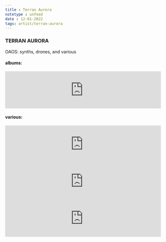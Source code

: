 ```yaml
---
title : Terran Aurora
notetype : unfeed
date : 12-01-2022
tags: artist/terran-aurora
---
```


### **TERRAN AURORA**

OAOS: synths, drones, and various

#### albums:

<iframe style="border: 0; width: 100%; height: 120px;" src="https://bandcamp.com/EmbeddedPlayer/album=4187920307/size=large/bgcol=333333/linkcol=ffffff/tracklist=false/artwork=small/transparent=true/" seamless><a href="https://eveningoflight.bandcamp.com/album/helical-birth">Helical Birth by Terran Aurora</a></iframe>

#### various:
<iframe style="border: 0; width: 100%; height: 120px;" src="https://bandcamp.com/EmbeddedPlayer/album=1514397279/size=large/bgcol=333333/linkcol=ffffff/tracklist=false/artwork=small/track=3378477948/transparent=true/" seamless><a href="https://magpiepirates.bandcamp.com/album/true-polymorph-dungeon-synth-vol-1">True Polymorph - Dungeon Synth vol. 1 by Terran Aurora</a></iframe>

<iframe style="border: 0; width: 100%; height: 120px;" src="https://bandcamp.com/EmbeddedPlayer/album=885374908/size=large/bgcol=333333/linkcol=fe7eaf/tracklist=false/artwork=small/transparent=true/" seamless><a href="https://eveningoflight.bandcamp.com/album/half-there">Half There by Terran Aurora</a></iframe>

<iframe style="border: 0; width: 100%; height: 120px;" src="https://bandcamp.com/EmbeddedPlayer/album=2890921433/size=large/bgcol=333333/linkcol=2ebd35/tracklist=false/artwork=small/transparent=true/" seamless><a href="https://eveningoflight.bandcamp.com/album/near-horizon">Near Horizon by Terran Aurora</a></iframe>